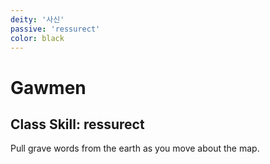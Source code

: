 ```yaml
---
deity: '사신'
passive: 'ressurect'
color: black
---
```


# Gawmen



## Class Skill: ressurect

Pull grave words from the earth as you move about the map. 